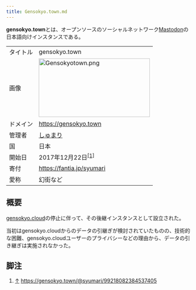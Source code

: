 ```yaml
---
title: Gensokyo.town.md
---
```

<div>

**gensokyo.town**とは、オープンソースのソーシャルネットワーク[Mastodon](/Mastodon "Mastodon")の日本語向けインスタンスである。

|          |                                                                                                                                                                                                                                                                                                                            |
|----------|----------------------------------------------------------------------------------------------------------------------------------------------------------------------------------------------------------------------------------------------------------------------------------------------------------------------------|
| タイトル | gensokyo.town                                                                                                                                                                                                                                                                                                              |
| 画像     | [<img src="/images/thumb/c/c8/Gensokyotown.png/300px-Gensokyotown.png" srcset="/images/thumb/c/c8/Gensokyotown.png/450px-Gensokyotown.png 1.5x, /images/thumb/c/c8/Gensokyotown.png/600px-Gensokyotown.png 2x" width="300" height="158" alt="Gensokyotown.png" />](/%E3%83%95%E3%82%A1%E3%82%A4%E3%83%AB:Gensokyotown.png) |
| ドメイン | <a href="https://gensokyo.town" rel="nofollow">https://gensokyo.town</a>                                                                                                                                                                                                                                                   |
| 管理者   | <a href="https://gensokyo.town/@syumari/" rel="nofollow">しゅまり</a>                                                                                                                                                                                                                                                      |
| 国       | 日本                                                                                                                                                                                                                                                                                                                       |
| 開始日   | 2017年12月22日<sup>[\[1\]](#cite_note-1)</sup>                                                                                                                                                                                                                                                                             |
| 寄付     | <a href="https://fantia.jp/syumari" rel="nofollow">https://fantia.jp/syumari</a>                                                                                                                                                                                                                                           |
| 愛称     | 幻街など                                                                                                                                                                                                                                                                                                                   |

## 概要

[gensokyo.cloud](/Gensokyo.cloud "Gensokyo.cloud")の停止に伴って、その後継インスタンスとして設立された。

当初はgensokyo.cloudからのデータの引継ぎが検討されていたものの、技術的な困難、gensokyo.cloudユーザーのプライバシーなどの理由から、データの引き継ぎは実施されなかった。

## 脚注

<div>

1.  [↑](#cite_ref-1) <a href="https://gensokyo.town/@syumari/99218082384537405" rel="nofollow">https://gensokyo.town/@syumari/99218082384537405</a>

</div>

</div>
